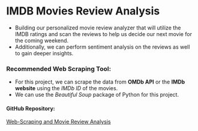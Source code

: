 # IMDB Movies Review Analysis

- Building our personalized movie review analyzer that will utilize the IMDB ratings and scan the reviews to help us decide our next movie for the coming weekend. 
- Additionally, we can perform sentiment analysis on the reviews as well to gain deeper insights.


### Recommended Web Scraping Tool: 

- For this project, we can scrape the data from **OMDb API** or the **IMDb website** using the *IMDb ID* of the movies. 
- We can use the *Beautiful Soup* package of Python for this project. 


#### GitHub Repository: 

[Web-Scraping and Movie Review Analysis](https://github.com/ShehzadaAlam/IMDb-Web-Scraping-and-Data-Analysis)
